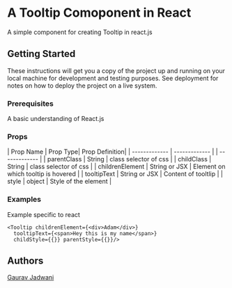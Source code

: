 # A Tooltip Comoponent in React

A simple component for creating Tooltip in react.js

## Getting Started

These instructions will get you a copy of the project up and running on your local machine for development and testing purposes. See deployment for notes on how to deploy the project on a live system.

### Prerequisites

A basic understanding of React.js


### Props
| Prop Name  | Prop Type|  Prop Definition|
| ------------- | ------------- | | ------------- |
| parentClass  | String | class selector of css  |
| childClass  | String  | class selector of css |
| childrenElement  | String or JSX  | Element on which tooltip is hovered |
| tooltipText  | String or JSX   | Content of tooltlip  |
| style  | object  | Style of the element  |


### Examples
Example specific to react
```
<Tooltip childrenElement={<div>Adam</div>} 
  tooltipText={<span>Hey this is my name</span>}
  childStyle={{}} parentStyle={{}}/>
```


## Authors

[Gaurav Jadwani](https://github.com/gauravjadwani)
